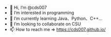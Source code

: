 - 👋 Hi, I’m @cds007
- 👀 I’m interested in programming
- 🌱 I’m currently learning Java、Python、C++...
- 💞️ I’m looking to collaborate on CSU
- 📫 How to reach me => https://cds007.github.io/

<!---
cds007/cds007 is a ✨ special ✨ repository because its `README.md` (this file) appears on your GitHub profile.
You can click the Preview link to take a look at your changes.
--->
